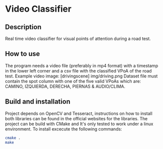 # Video Classifier
## Description
Real time video classifier for visual points of attention during a road test.
## How to use
The program needs a video file (preferably in mp4 format) with a timestamp in the lower left corner and a csv file with the classified VPoA of the road test.
Example video image:
[drivingscene] img/driving.png
Dataset file must contain the spot column with one of the five valid VPoAs which are: CAMINO, IZQUIERDA, DERECHA, PIERNAS & AUDIO/CLIMA.
## Build and installation
Project depends on OpenCV and Tesseract, instructions on how to install both libraries can be found in the official websites for the libraries.
The project can be build with CMake and It's only tested to work under a linux environment.
To install excecute the following commands:
```bash 
cmake .
make
```
